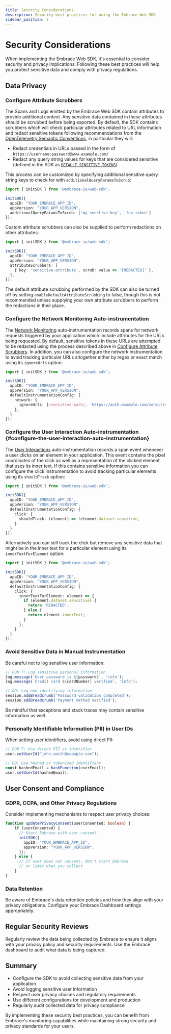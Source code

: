 ```yaml
---
title: Security Considerations
description: Security best practices for using the Embrace Web SDK
sidebar_position: 2
---
```


# Security Considerations

When implementing the Embrace Web SDK, it's essential to consider security and privacy implications. Following these
best practices will help you protect sensitive data and comply with privacy regulations.

## Data Privacy

### Configure Attribute Scrubbers

The Spans and Logs emitted by the Embrace Web SDK contain attributes to provide additional context. Any sensitive data
contained in these attributes should be scrubbed before being exported. By default, the SDK contains scrubbers which
will check particular attributes related to URL information and redact sensitive tokens following recommendations from
the [OpenTelemetry Semantic Conventions](https://github.com/open-telemetry/semantic-conventions/blob/3b64cb31022feaacb410bfd6e571c1f19b5fbce0/docs/registry/attributes/url.md?plain=1#L34),
in particular they will:

- Redact credentials in URLs passed in the form of `https://username:password@www.example.com/`
- Redact any query string values for keys that are considered sensitive (defined in the SDK as
[`DEFAULT_SENSITIVE_TOKENS`](https://github.com/embrace-io/embrace-web-sdk/blob/5020e9ca919e7088a7ef42cc6ac9caaebfd1f370/src/sdk/defaultAttributeScrubbers.ts#L12))

This process can be customized by specifying additional sensitive query string keys to check for with
`additionalQueryParamsToScrub`:

```typescript
import { initSDK } from '@embrace-io/web-sdk';

initSDK({
  appID: "YOUR_EMBRACE_APP_ID",
  appVersion: "YOUR_APP_VERSION",
  additionalQueryParamsToScrub: ['my-senstive-key', 'foo-token']
});
```

Custom attribute scrubbers can also be supplied to perform redactions on other attributes:

```typescript
import { initSDK } from '@embrace-io/web-sdk';

initSDK({
  appID: "YOUR_EMBRACE_APP_ID",
  appVersion: "YOUR_APP_VERSION",
  attributeScrubbers: [
    { key: 'sensitive-attribute', scrub: value => '[REDACTED]' },
  ],
});
```

The default attribute scrubbing performed by the SDK can also be turned off by setting `enableDefaultAttributeScrubbing`
to false, though this is not recommended unless supplying your own attribute scrubbers to perform the redactions in
their place.

### Configure the Network Monitoring Auto-instrumentation

The [Network Monitoring](/web/automatic-instrumentation/network-monitoring.md) auto-instrumentation records spans
for network requests triggered by your application which include attributes for the URLs being requested. By default,
sensitive tokens in these URLs are attempted to be redacted using the process described above in
[Configure Attribute Scrubbers](#configure-attribute-scrubbers). In addition, you can also configure the network
instrumentation to avoid tracking particular URLs altogether either by regex or exact match using its `ignoreUrls`
option:

```typescript
import { initSDK } from '@embrace-io/web-sdk';

initSDK({
  appID: "YOUR_EMBRACE_APP_ID",
  appVersion: "YOUR_APP_VERSION",
  defaultInstrumentationConfig: {
    network: {
      ignoreUrls: [/sensitive-path/, 'https://auth.example.com/sensitive/'],
    },
  }
});
```

### Configure the User Interaction Auto-instrumentation {#configure-the-user-interaction-auto-instrumentation}

The [User Interactions](/web/automatic-instrumentation/user-interactions.md) auto-instrumentation records a span
event whenever a user clicks on an element in your application. This event contains the pixel coordinates of the
click as well as a representation of the clicked element that uses its inner text. If this contains sensitive
information you can configure the click instrumentation to avoid tracking particular elements using its `shouldTrack`
option:

```typescript
import { initSDK } from '@embrace-io/web-sdk';

initSDK({
  appID: "YOUR_EMBRACE_APP_ID",
  appVersion: "YOUR_APP_VERSION",
  defaultInstrumentationConfig: {
    click: {
      shouldTrack: (element) => !element.dataset.sensitive,
    }
  }
});
```

Alternatively you can still track the click but remove any sensitive data that might be in the inner text for a
particular element using its `innerTextForElement` option:

```typescript
import { initSDK } from '@embrace-io/web-sdk';

initSDK({
  appID: "YOUR_EMBRACE_APP_ID",
  appVersion: "YOUR_APP_VERSION",
  defaultInstrumentationConfig: {
    click: {
      innerTextForElement: element => {
        if (element.dataset.sensitive) {
          return 'REDACTED';
        } else {
          return element.innerText;
        }
      },
    }
  }
});
```

### Avoid Sensitive Data in Manual Instrumentation

Be careful not to log sensitive user information:

```typescript
// DON'T: Log sensitive personal information
log.message(`User password is ${password}`, 'info');
log.message(`Credit card ${cardNumber} verified`, 'info');

// DO: Log non-identifying information
session.addBreadcrumb('Password validation completed');
session.addBreadcrumb('Payment method verified');
```

Be mindful that exceptions and stack traces may contain sensitive information as well.

### Personally Identifiable Information (PII) in User IDs

When setting user identifiers, avoid using direct PII:

```typescript
// DON'T: Use direct PII as identifier
user.setUserId("john.smith@example.com");

// DO: Use hashed or tokenized identifiers
const hashedEmail = hashFunction(userEmail);
user.setUserId(hashedEmail);
```

## User Consent and Compliance

### GDPR, CCPA, and Other Privacy Regulations

Consider implementing mechanisms to respect user privacy choices:

```typescript
function updatePrivacyConsent(userConsented: boolean) {
    if (userConsented) {
      // Start Embrace with user consent
      initSDK({
        appID: "YOUR_EMBRACE_APP_ID",
        appVersion: "YOUR_APP_VERSION",
      });
    } else {
      // If user does not consent, don't start Embrace
      // or limit what you collect
    }
}
```

### Data Retention

Be aware of Embrace's data retention policies and how they align with your privacy obligations. Configure your Embrace
Dashboard settings appropriately.

## Regular Security Reviews

Regularly review the data being collected by Embrace to ensure it aligns with your privacy policy and security
requirements. Use the Embrace dashboard to audit what data is being captured.

## Summary

- Configure the SDK to avoid collecting sensitive data from your application
- Avoid logging sensitive user information
- Respect user privacy choices and regulatory requirements
- Use different configurations for development and production
- Regularly audit collected data for privacy compliance

By implementing these security best practices, you can benefit from Embrace's monitoring capabilities while maintaining
strong security and privacy standards for your users.

